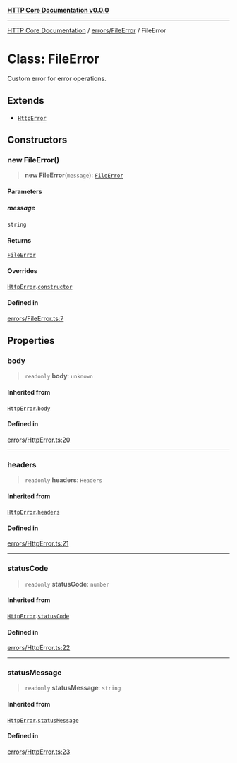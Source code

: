 [**HTTP Core Documentation v0.0.0**](../../../README.md)

***

[HTTP Core Documentation](../../../modules.md) / [errors/FileError](../README.md) / FileError

# Class: FileError

Custom error for error operations.

## Extends

- [`HttpError`](../../HttpError/classes/HttpError.md)

## Constructors

### new FileError()

> **new FileError**(`message`): [`FileError`](FileError.md)

#### Parameters

##### message

`string`

#### Returns

[`FileError`](FileError.md)

#### Overrides

[`HttpError`](../../HttpError/classes/HttpError.md).[`constructor`](../../HttpError/classes/HttpError.md#constructors)

#### Defined in

[errors/FileError.ts:7](https://github.com/stonemjs/http-core/blob/89981cacc9858cf786fba9df03b328b6b56a5b75/src/errors/FileError.ts#L7)

## Properties

### body

> `readonly` **body**: `unknown`

#### Inherited from

[`HttpError`](../../HttpError/classes/HttpError.md).[`body`](../../HttpError/classes/HttpError.md#body)

#### Defined in

[errors/HttpError.ts:20](https://github.com/stonemjs/http-core/blob/89981cacc9858cf786fba9df03b328b6b56a5b75/src/errors/HttpError.ts#L20)

***

### headers

> `readonly` **headers**: `Headers`

#### Inherited from

[`HttpError`](../../HttpError/classes/HttpError.md).[`headers`](../../HttpError/classes/HttpError.md#headers)

#### Defined in

[errors/HttpError.ts:21](https://github.com/stonemjs/http-core/blob/89981cacc9858cf786fba9df03b328b6b56a5b75/src/errors/HttpError.ts#L21)

***

### statusCode

> `readonly` **statusCode**: `number`

#### Inherited from

[`HttpError`](../../HttpError/classes/HttpError.md).[`statusCode`](../../HttpError/classes/HttpError.md#statuscode)

#### Defined in

[errors/HttpError.ts:22](https://github.com/stonemjs/http-core/blob/89981cacc9858cf786fba9df03b328b6b56a5b75/src/errors/HttpError.ts#L22)

***

### statusMessage

> `readonly` **statusMessage**: `string`

#### Inherited from

[`HttpError`](../../HttpError/classes/HttpError.md).[`statusMessage`](../../HttpError/classes/HttpError.md#statusmessage)

#### Defined in

[errors/HttpError.ts:23](https://github.com/stonemjs/http-core/blob/89981cacc9858cf786fba9df03b328b6b56a5b75/src/errors/HttpError.ts#L23)
